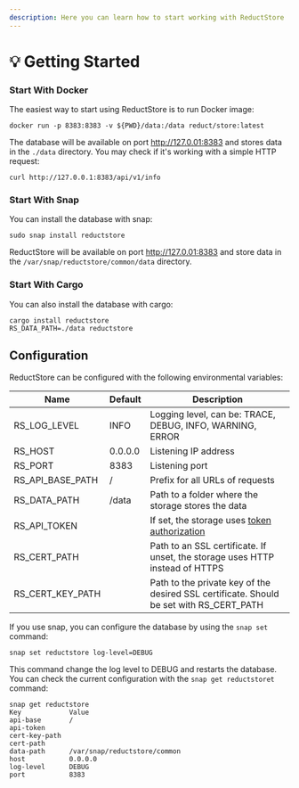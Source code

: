 ```yaml
---
description: Here you can learn how to start working with ReductStore
---
```


# 💡 Getting Started

### Start With Docker

The easiest way to start using ReductStore is to run Docker image:

```
docker run -p 8383:8383 -v ${PWD}/data:/data reduct/store:latest
```

The database will be available on port http://127.0.01:8383 and stores data in the `./data` directory. You may check if it's working with a simple HTTP request:

```
curl http://127.0.0.1:8383/api/v1/info
```

### Start With Snap

You can install the database with snap:

```
sudo snap install reductstore
```

ReductStore will be available on port http://127.0.01:8383 and store data in the `/var/snap/reductstore/common/data` directory.

### Start With Cargo

You can also install the database with cargo:

```
cargo install reductstore
RS_DATA_PATH=./data reductstore
```

## Configuration

ReductStore can be configured with the following environmental variables:

| Name                | Default | Description                                                                               |
|---------------------|---------|-------------------------------------------------------------------------------------------|
| RS\_LOG\_LEVEL      | INFO    | Logging level, can be: TRACE, DEBUG, INFO, WARNING, ERROR                                 |
| RS\_HOST            | 0.0.0.0 | Listening IP address                                                                      |
| RS\_PORT            | 8383    | Listening port                                                                            |
| RS\_API\_BASE\_PATH | /       | Prefix for all URLs of requests                                                           |
| RS\_DATA\_PATH      | /data   | Path to a folder where the storage stores the data                                        |
| RS\_API\_TOKEN      |         | If set, the storage uses [token authorization](broken-reference)                          |
| RS\_CERT\_PATH      |         | Path to an SSL certificate. If unset, the storage uses HTTP instead of HTTPS              |
| RS\_CERT\_KEY\_PATH |         | Path to the private key of the desired SSL certificate. Should be set with RS\_CERT\_PATH |

If you use snap, you can configure the database by using the `snap set` command:

```
snap set reductstore log-level=DEBUG
```

This command change the log level to DEBUG and restarts the database. You can check the current configuration with the `snap get reductstoret` command:

```
snap get reductstore
Key            Value
api-base       /
api-token
cert-key-path
cert-path
data-path      /var/snap/reductstore/common
host           0.0.0.0
log-level      DEBUG
port           8383
```

